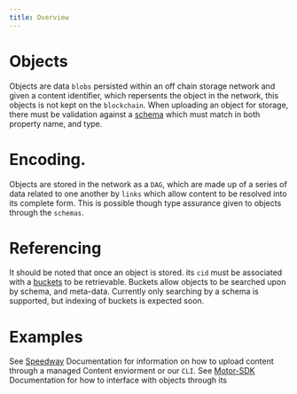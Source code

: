 ```yaml
---
title: Overview
---
```


# Objects
Objects are data `blobs` persisted within an off chain storage network and given a content identifier, which repersents the object in the network, this objects is not kept on the `blockchain`. When uploading an object for storage, there must be validation against a [schema]() which must match in both property name, and type.


# Encoding.
Objects are stored in the network as a `DAG`, which are made up of a series of data related to one another by `links` which allow content to be resolved into its complete form. This is possible though type assurance given to objects through the `schemas`.

# Referencing
 It should be noted that once an object is stored. its `cid` must be associated with a [buckets]() to be retrievable. Buckets allow objects to be searched upon by schema, and meta-data. Currently only searching by a schema is supported, but indexing of buckets is expected soon.

 # Examples

See [Speedway]() Documentation for information on how to upload content through a managed Content enviorment or our `CLI`. 
See [Motor-SDK]() Documentation for how to interface with objects through its